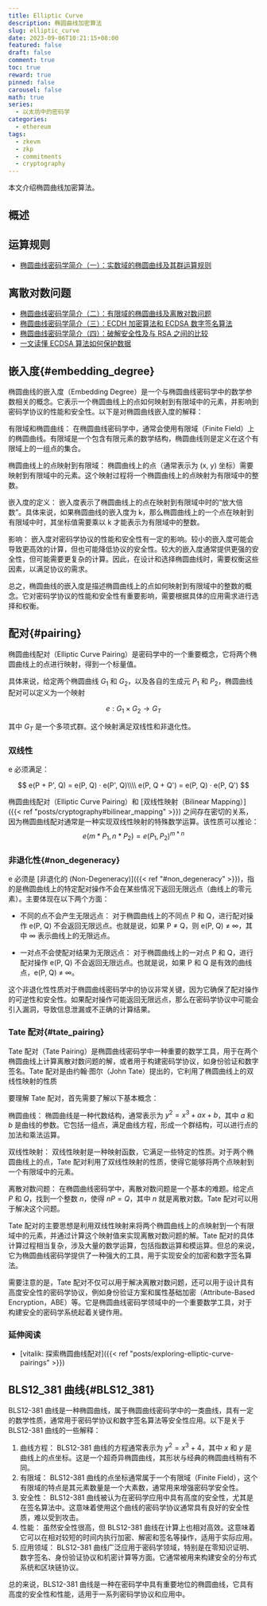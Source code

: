```yaml
---
title: Elliptic Curve
description: 椭圆曲线加密算法
slug: elliptic_curve
date: 2023-09-06T10:21:15+08:00
featured: false
draft: false
comment: true
toc: true
reward: true
pinned: false
carousel: false
math: true
series:
  - 以太坊中的密码学
categories:
  - ethereum
tags:
  - zkevm
  - zkp
  - commitments
  - cryptography
---
```


本文介绍椭圆曲线加密算法。

<!--more-->

## 概述

## 运算规则

- [椭圆曲线密码学简介（一）：实数域的椭圆曲线及其群运算规则](https://zhuanlan.zhihu.com/p/102807398)

## 离散对数问题

- [椭圆曲线密码学简介（二）：有限域的椭圆曲线及离散对数问题](https://zhuanlan.zhihu.com/p/104531745)
- [椭圆曲线密码学简介（三）：ECDH 加密算法和 ECDSA 数字签名算法](https://zhuanlan.zhihu.com/p/107599962)
- [椭圆曲线密码学简介（四）：破解安全性及与 RSA 之间的比较](https://zhuanlan.zhihu.com/p/108103413)
- [一文读懂 ECDSA 算法如何保护数据](https://zhuanlan.zhihu.com/p/97953640)

## 嵌入度{#embedding_degree}

椭圆曲线的嵌入度（Embedding Degree）是一个与椭圆曲线密码学中的数学参数相关的概念。它表示一个椭圆曲线上的点如何映射到有限域中的元素，并影响到密码学协议的性能和安全性。以下是对椭圆曲线嵌入度的解释：

有限域和椭圆曲线： 在椭圆曲线密码学中，通常会使用有限域（Finite Field）上的椭圆曲线。有限域是一个包含有限元素的数学结构，椭圆曲线则是定义在这个有限域上的一组点的集合。

椭圆曲线上的点映射到有限域： 椭圆曲线上的点（通常表示为 (x, y) 坐标）需要映射到有限域中的元素。这个映射过程将一个椭圆曲线上的点映射为有限域中的整数。

嵌入度的定义： 嵌入度表示了椭圆曲线上的点在映射到有限域中时的“放大倍数”。具体来说，如果椭圆曲线的嵌入度为 k，那么椭圆曲线上的一个点在映射到有限域中时，其坐标值需要乘以 k 才能表示为有限域中的整数。

影响： 嵌入度对密码学协议的性能和安全性有一定的影响。较小的嵌入度可能会导致更高效的计算，但也可能降低协议的安全性。较大的嵌入度通常提供更强的安全性，但可能需要更复杂的计算。因此，在设计和选择椭圆曲线时，需要权衡这些因素，以满足协议的需求。

总之，椭圆曲线的嵌入度是描述椭圆曲线上的点如何映射到有限域中的整数的概念。它对密码学协议的性能和安全性有重要影响，需要根据具体的应用需求进行选择和权衡。

## 配对{#pairing}

椭圆曲线配对（Elliptic Curve Pairing）是密码学中的一个重要概念，它将两个椭圆曲线上的点进行映射，得到一个标量值。

具体来说，给定两个椭圆曲线 $G_1$ 和 $G_2$，以及各自的生成元 $P_1$ 和 $P_2$，椭圆曲线配对可以定义为一个映射

$$
e: G_1 × G_2 → G_T
$$

其中 $G_T$ 是一个多项式群。这个映射满足双线性和非退化性。

### 双线性

e 必须满足：

$$
e(P + P', Q) = e(P, Q) · e(P', Q)\\\\
e(P, Q + Q') = e(P, Q) · e(P, Q')
$$

椭圆曲线配对（Elliptic Curve Pairing）和 [双线性映射（Bilinear Mapping）]({{< ref "posts/cryptography#bilinear_mapping" >}}) 之间存在密切的关系，因为椭圆曲线配对通常是一种实现双线性映射的特殊数学运算。该性质可以推论：$$e(m \ast P_1, n \ast P_2) = e(P_1, P_2)^{m \ast n}$$

### 非退化性{#non_degeneracy}

e 必须是 [非退化的 (Non-Degeneracy)]({{< ref "#non_degeneracy" >}})，指的是椭圆曲线上的特定配对操作不会在某些情况下返回无限远点（曲线上的零元素）。主要体现在以下两个方面：

- 不同的点不会产生无限远点： 对于椭圆曲线上的不同点 P 和 Q，进行配对操作 e(P, Q) 不会返回无限远点。也就是说，如果 P ≠ Q，则 e(P, Q) ≠ ∞，其中 ∞ 表示曲线上的无限远点。

- 一对点不会使配对结果为无限远点： 对于椭圆曲线上的一对点 P 和 Q，进行配对操作 e(P, Q) 不会返回无限远点。也就是说，如果 P 和 Q 是有效的曲线点，e(P, Q) ≠ ∞。

这个非退化性性质对于椭圆曲线密码学中的协议非常关键，因为它确保了配对操作的可逆性和安全性。如果配对操作可能返回无限远点，那么在密码学协议中可能会引入漏洞，导致信息泄漏或不正确的计算结果。

### Tate 配对{#tate_pairing}

Tate 配对（Tate Pairing）是椭圆曲线密码学中一种重要的数学工具，用于在两个椭圆曲线上计算离散对数问题的解，或者用于构建密码学协议，如身份验证和数字签名。Tate 配对是由约翰·图尔（John Tate）提出的，它利用了椭圆曲线上的双线性映射的性质

要理解 Tate 配对，首先需要了解以下基本概念：

椭圆曲线： 椭圆曲线是一种代数结构，通常表示为 $y^2 = x^3 + ax + b$，其中 $a$ 和 $b$ 是曲线的参数。它包括一组点，满足曲线方程，形成一个群结构，可以进行点的加法和乘法运算。

双线性映射： 双线性映射是一种映射函数，它满足一些特定的性质。对于两个椭圆曲线上的点，Tate 配对利用了双线性映射的性质，使得它能够将两个点映射到一个有限域中的元素。

离散对数问题： 在椭圆曲线密码学中，离散对数问题是一个基本的难题。给定点 $P$ 和 $Q$，找到一个整数 $n$，使得 $nP = Q$，其中 $n$ 就是离散对数。Tate 配对可以用于解决这个问题。

Tate 配对的主要思想是利用双线性映射来将两个椭圆曲线上的点映射到一个有限域中的元素，并通过计算这个映射值来实现离散对数问题的解。Tate 配对的具体计算过程相当复杂，涉及大量的数学运算，包括指数运算和模运算。但总的来说，它为椭圆曲线密码学提供了一种强大的工具，用于实现安全的加密和数字签名算法。

需要注意的是，Tate 配对不仅可以用于解决离散对数问题，还可以用于设计具有高度安全性的密码学协议，例如身份验证方案和属性基础加密（Attribute-Based Encryption，ABE）等。它是椭圆曲线密码学领域中的一个重要数学工具，对于构建安全的密码学系统起着关键作用。

### 延伸阅读

- [vitalik: 探索椭圆曲线配对]({{< ref "posts/exploring-elliptic-curve-pairings" >}})

## BLS12_381 曲线{#BLS12_381}

BLS12-381 曲线是一种椭圆曲线，属于椭圆曲线密码学中的一类曲线，具有一定的数学性质，通常用于密码学协议和数字签名算法等安全性应用。以下是关于 BLS12-381 曲线的一些解释：

1. 曲线方程： BLS12-381 曲线的方程通常表示为 $y^2 = x^3 + 4$，其中 $x$ 和 $y$ 是曲线上的点坐标。这是一个超奇异椭圆曲线，其形状与经典的椭圆曲线稍有不同。
2. 有限域： BLS12-381 曲线的点坐标通常属于一个有限域（Finite Field），这个有限域的特点是其元素数量是一个大素数，通常用来增强密码学安全性。
3. 安全性： BLS12-381 曲线被认为在密码学应用中具有高度的安全性，尤其是在签名算法中。这意味着使用这个曲线的密码学协议通常具有良好的安全性质，难以受到攻击。
4. 性能： 虽然安全性很高，但 BLS12-381 曲线在计算上也相对高效。这意味着它可以在相对较短的时间内执行加密、解密和签名等操作，适用于实际应用。
5. 应用领域： BLS12-381 曲线广泛应用于密码学领域，特别是在零知识证明、数字签名、身份验证协议和机密计算等方面。它通常被用来构建安全的分布式系统和区块链协议。

总的来说，BLS12-381 曲线是一种在密码学中具有重要地位的椭圆曲线，它具有高度的安全性和性能，适用于一系列密码学协议和应用中。
